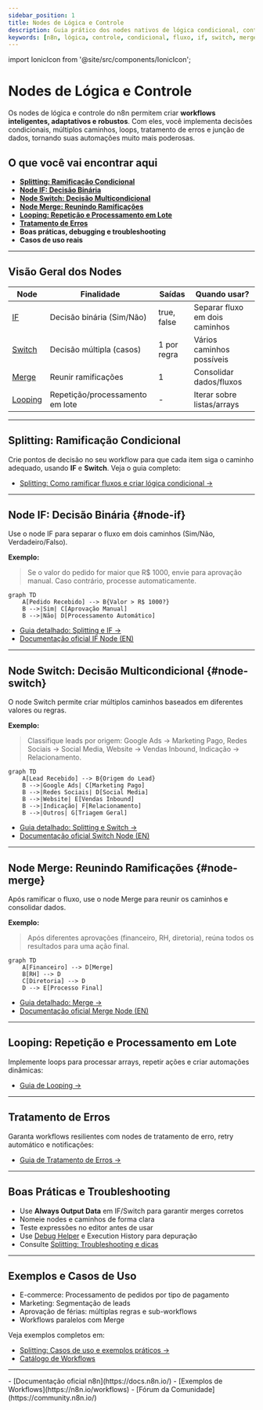 ```yaml
---
sidebar_position: 1
title: Nodes de Lógica e Controle
description: Guia prático dos nodes nativos de lógica condicional, controle de fluxo, splitting, merging, looping e tratamento de erros no n8n
keywords: [n8n, lógica, controle, condicional, fluxo, if, switch, merge, loop, erro]
---
```


import IonicIcon from '@site/src/components/IonicIcon';

# <IonicIcon name="git-branch-outline" size={32} color="#ea4b71" /> Nodes de Lógica e Controle

Os nodes de lógica e controle do n8n permitem criar **workflows inteligentes, adaptativos e robustos**. Com eles, você implementa decisões condicionais, múltiplos caminhos, loops, tratamento de erros e junção de dados, tornando suas automações muito mais poderosas.

## <IonicIcon name="school-outline" size={24} color="#ea4b71" /> O que você vai encontrar aqui

- **[Splitting: Ramificação Condicional](../../../logica-e-dados/01-flow-logic/splitting)**
- **[Node IF: Decisão Binária](#node-if)**
- **[Node Switch: Decisão Multicondicional](#node-switch)**
- **[Node Merge: Reunindo Ramificações](#node-merge)**
- **[Looping: Repetição e Processamento em Lote](../../../logica-e-dados/01-flow-logic/looping)**
- **[Tratamento de Erros](../../../logica-e-dados/01-flow-logic/error-handling)**
- **Boas práticas, debugging e troubleshooting**
- **Casos de uso reais**

---

## <IonicIcon name="git-compare-outline" size={24} color="#ea4b71" /> Visão Geral dos Nodes

| Node         | Finalidade                  | Saídas         | Quando usar?                  |
|--------------|-----------------------------|----------------|-------------------------------|
| [IF](#node-if)      | Decisão binária (Sim/Não)      | true, false    | Separar fluxo em dois caminhos |
| [Switch](#node-switch)  | Decisão múltipla (casos)        | 1 por regra    | Vários caminhos possíveis      |
| [Merge](#node-merge)   | Reunir ramificações             | 1              | Consolidar dados/fluxos        |
| [Looping](../../../logica-e-dados/01-flow-logic/looping)   | Repetição/processamento em lote | -              | Iterar sobre listas/arrays      |

---

## <IonicIcon name="git-branch-outline" size={24} color="#ea4b71" /> Splitting: Ramificação Condicional

Crie pontos de decisão no seu workflow para que cada item siga o caminho adequado, usando **IF** e **Switch**. Veja o guia completo:

- [Splitting: Como ramificar fluxos e criar lógica condicional →](../../../logica-e-dados/01-flow-logic/splitting)

---

## <IonicIcon name="help-circle-outline" size={20} color="#10b981" /> Node IF: Decisão Binária {#node-if}

Use o node IF para separar o fluxo em dois caminhos (Sim/Não, Verdadeiro/Falso).

**Exemplo:**
> Se o valor do pedido for maior que R$ 1000, envie para aprovação manual. Caso contrário, processe automaticamente.

```mermaid
graph TD
    A[Pedido Recebido] --> B{Valor > R$ 1000?}
    B -->|Sim| C[Aprovação Manual]
    B -->|Não| D[Processamento Automático]
```

- [Guia detalhado: Splitting e IF →](../../../logica-e-dados/01-flow-logic/splitting)
- [Documentação oficial IF Node (EN)](https://docs.n8n.io/integrations/builtin/core-nodes/n8n-nodes-base.if/)

---

## <IonicIcon name="options-outline" size={20} color="#10b981" /> Node Switch: Decisão Multicondicional {#node-switch}

O node Switch permite criar múltiplos caminhos baseados em diferentes valores ou regras.

**Exemplo:**
> Classifique leads por origem: Google Ads → Marketing Pago, Redes Sociais → Social Media, Website → Vendas Inbound, Indicação → Relacionamento.

```mermaid
graph TD
    A[Lead Recebido] --> B{Origem do Lead}
    B -->|Google Ads| C[Marketing Pago]
    B -->|Redes Sociais| D[Social Media]
    B -->|Website| E[Vendas Inbound]
    B -->|Indicação| F[Relacionamento]
    B -->|Outros| G[Triagem Geral]
```

- [Guia detalhado: Splitting e Switch →](../../../logica-e-dados/01-flow-logic/splitting)
- [Documentação oficial Switch Node (EN)](https://docs.n8n.io/integrations/builtin/core-nodes/n8n-nodes-base.switch/)

---

## <IonicIcon name="git-merge-outline" size={20} color="#10b981" /> Node Merge: Reunindo Ramificações {#node-merge}

Após ramificar o fluxo, use o node Merge para reunir os caminhos e consolidar dados.

**Exemplo:**
> Após diferentes aprovações (financeiro, RH, diretoria), reúna todos os resultados para uma ação final.

```mermaid
graph TD
    A[Financeiro] --> D[Merge]
    B[RH] --> D
    C[Diretoria] --> D
    D --> E[Processo Final]
```

- [Guia detalhado: Merge →](../../../logica-e-dados/01-flow-logic/merging)
- [Documentação oficial Merge Node (EN)](https://docs.n8n.io/integrations/builtin/core-nodes/n8n-nodes-base.merge/)

---

## <IonicIcon name="refresh-outline" size={20} color="#10b981" /> Looping: Repetição e Processamento em Lote

Implemente loops para processar arrays, repetir ações e criar automações dinâmicas:
- [Guia de Looping →](../../../logica-e-dados/01-flow-logic/looping)

---

## <IonicIcon name="warning-outline" size={20} color="#ea4b71" /> Tratamento de Erros

Garanta workflows resilientes com nodes de tratamento de erro, retry automático e notificações:
- [Guia de Tratamento de Erros →](../../../logica-e-dados/01-flow-logic/error-handling)

---

## <IonicIcon name="bulb-outline" size={20} color="#10b981" /> Boas Práticas e Troubleshooting

- Use **Always Output Data** em IF/Switch para garantir merges corretos
- Nomeie nodes e caminhos de forma clara
- Teste expressões no editor antes de usar
- Use [Debug Helper](/integracoes/builtin-nodes/core-nodes/debug-helper) e Execution History para depuração
- Consulte [Splitting: Troubleshooting e dicas](../../../logica-e-dados/01-flow-logic/splitting#troubleshooting-problemas-comuns)

---

## <IonicIcon name="storefront-outline" size={20} color="#10b981" /> Exemplos e Casos de Uso

- E-commerce: Processamento de pedidos por tipo de pagamento
- Marketing: Segmentação de leads
- Aprovação de férias: múltiplas regras e sub-workflows
- Workflows paralelos com Merge

Veja exemplos completos em:
- [Splitting: Casos de uso e exemplos práticos →](../../../logica-e-dados/01-flow-logic/splitting#casos-de-uso-comuns)
- [Catálogo de Workflows](/catalogo)

---

<Admonition type="info" title="Recursos Oficiais e Comunidade">
- [Documentação oficial n8n](https://docs.n8n.io/)
- [Exemplos de Workflows](https://n8n.io/workflows)
- [Fórum da Comunidade](https://community.n8n.io/)
</Admonition> 